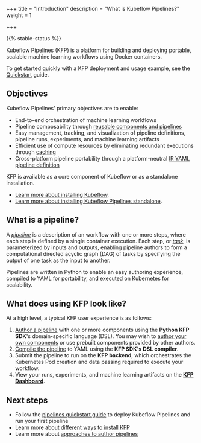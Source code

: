 +++
title = "Introduction"
description = "What is Kubeflow Pipelines?"
weight = 1
                    
+++

{{% stable-status %}}

Kubeflow Pipelines (KFP) is a platform for building and deploying portable, 
scalable machine learning workflows using Docker containers.

To get started quickly with a KFP deployment and usage example, see the [Quickstart][quickstart] guide.

## Objectives
Kubeflow Pipelines' primary objectives are to enable:
* End-to-end orchestration of machine learning workflows
* Pipeline composability through [reusable components and pipelines][author-a-pipeline]
* Easy management, tracking, and visualization of pipeline definitions, pipeline runs, experiments, and machine learning artifacts
* Efficient use of compute resources by eliminating redundant executions through [caching][caching]
* Cross-platform pipeline portability through a platform-neutral [IR YAML pipeline definition][ir-yaml]

KFP is available as a core component of Kubeflow or as a standalone installation.

* [Learn more about installing Kubeflow][installation].
* [Learn more about installing Kubeflow Pipelines standalone][installation].

## What is a pipeline?

A [_pipeline_][pipelines] is a description of an workflow with one or more steps, where each step is defined by a single container execution. Each step, or [_task_][tasks], is parameterized by inputs and outputs, enabling pipeline authors to form a computational directed acyclic graph (DAG) of tasks by specifying the output of one task as the input to another.

Pipelines are written in Python to enable an easy authoring experience, compiled to YAML for portability, and executed on Kubernetes for scalability.


## What does using KFP look like?
At a high level, a typical KFP user experience is as follows:
1. [Author a pipeline][author-a-pipeline] with one or more components using the **Python KFP SDK**'s domain-specific language (DSL). You may wish to [author your own components][components] or use prebuilt components provided by other authors.
2. [Compile the pipeline][compile-a-pipeline] to YAML using the **KFP SDK's DSL compiler**.
3. Submit the pipeline to run on the **KFP backend**, which orchestrates the Kubernetes Pod creation and data passing required to execute your workflow.
4. View your runs, experiments, and machine learning artifacts on the [**KFP Dashboard**][dashboard].


## Next steps

* Follow the 
  [pipelines quickstart guide](/docs/components/pipelines/quickstart) to 
  deploy Kubeflow Pipelines and run your first pipeline
* Learn more about [different ways to install KFP][installation]
* Learn more about [approaches to author pipelines][author-a-pipeline]

[quickstart]: /docs/components/pipelines/quickstart
[author-a-pipeline]: /docs/components/pipelines/author-a-pipeline
[components]: /docs/components/pipelines/author-a-pipeline/components
[pipelines]: /docs/components/pipelines/author-a-pipeline/pipelines
[tasks]: /docs/components/pipelines/author-a-pipeline/tasks
[compile-a-pipeline]: /docs/components/pipelines/compile-a-pipeline
[installation]: /docs/components/pipelines/installation
[dashboard]: /docs/components/pipelines/user-interface
<!-- TODO: add cross-section links -->
[caching]: /
[ir-yaml]: /